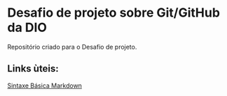 # Desafio de projeto sobre Git/GitHub da DIO
Repositório criado para o Desafio de projeto.

## Links ùteis:
[Sintaxe Básica Markdown](https://www.markdownguide.org/basic-syntax/)
